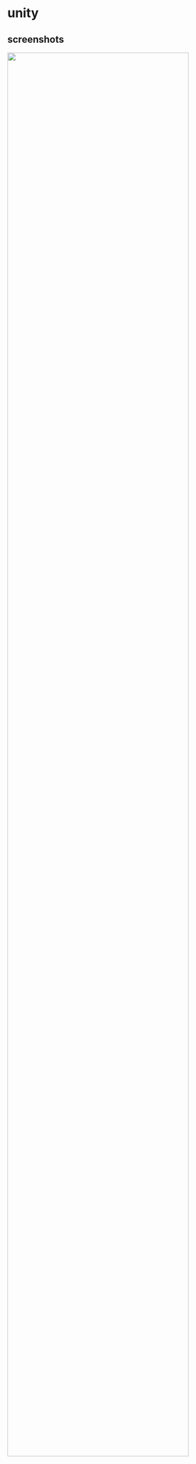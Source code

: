# unity



 screenshots
 ---------------
<div>
<img src=https://user-images.githubusercontent.com/68090443/97651627-fce63680-1a9f-11eb-9463-6992d7588038.jpg" width="90%"></img>
<div>                                                                                                                         
                                                                                                                     </div>
